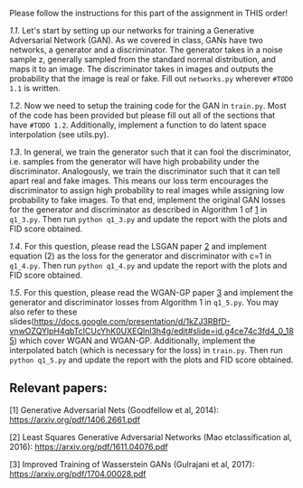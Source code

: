 Please follow the instructions for this part of the assignment in THIS order!

*1.1*. Let's start by setting up our networks for training a Generative Adversarial Network (GAN). As we covered in class, GANs have two networks, a generator and a discriminator. The generator takes in a noise sample z, generally sampled from the standard normal distribution, and maps it to an image. The discriminator takes in images and outputs the probability that the image is real or fake. Fill out `networks.py` wherever `#TODO 1.1` is written.

*1.2*. Now we need to setup the training code for the GAN in `train.py`. Most of the code has been provided but please fill out all of the sections that have `#TODO 1.2`.
Additionally, implement a function to do latent space interpolation (see utils.py).

*1.3*. In general, we train the generator such that it can fool the discriminator, i.e. samples from the generator will have high probability under the discriminator. Analogously, we train the discriminator such that it can tell apart real and fake images. This means our loss term encourages the discriminator to assign high probability to real images while assigning low probability to fake images. To that end, implement the original GAN losses for the generator and discriminator as described in Algorithm 1 of [1]((https://arxiv.org/pdf/1406.2661.pdf)) in `q1_3.py`. Then run `python q1_3.py` and update the report with the plots and FID score obtained.

*1.4*. For this question, please read the LSGAN paper [2](https://arxiv.org/pdf/1611.04076.pdf) and implement equation (2) as the loss for the generator and discriminator with c=1 in `q1_4.py`. Then run `python q1_4.py` and update the report with the plots and FID score obtained.

*1.5*. For this question, please read the WGAN-GP paper [3](https://arxiv.org/pdf/1704.00028.pdf) and implement the generator and discriminator losses from Algorithm 1 in `q1_5.py`. You may also refer to these slides(https://docs.google.com/presentation/d/1kZJ3RBfD-vnwOZQYlpH4qbTcICUcYhK0UXEQlnl3h4g/edit#slide=id.g4ce74c3fd4_0_185) which cover WGAN and WGAN-GP.
Additionally, implement the interpolated batch (which is necessary for the loss) in `train.py`. Then run `python q1_5.py` and update the report with the plots and FID score obtained.

## Relevant papers:
[1] Generative Adversarial Nets (Goodfellow et al, 2014): https://arxiv.org/pdf/1406.2661.pdf

[2] Least Squares Generative Adversarial Networks (Mao etclassification al, 2016): https://arxiv.org/pdf/1611.04076.pdf

[3] Improved Training of Wasserstein GANs (Gulrajani et al, 2017): https://arxiv.org/pdf/1704.00028.pdf

